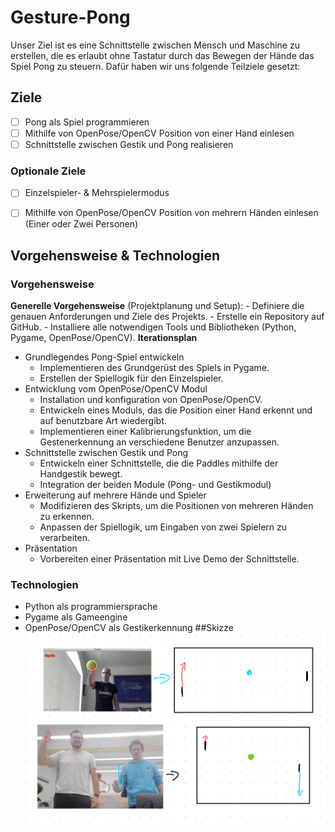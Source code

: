 # Gesture-Pong
Unser Ziel ist es eine Schnittstelle zwischen Mensch und Maschine zu erstellen, die es erlaubt ohne Tastatur durch das Bewegen der Hände das Spiel Pong zu steuern. Dafür haben wir uns folgende Teilziele gesetzt:
## Ziele
 - [ ] Pong als Spiel programmieren
 - [ ] Mithilfe von OpenPose/OpenCV  Position von einer Hand einlesen
 - [ ] Schnittstelle zwischen Gestik und Pong realisieren
### Optionale Ziele
 - [ ] Einzelspieler- & Mehrspielermodus
 - [ ] Mithilfe von OpenPose/OpenCV Position von mehrern Händen einlesen (Einer oder Zwei Personen)


## Vorgehensweise & Technologien
 ### Vorgehensweise
**Generelle Vorgehensweise** (Projektplanung und Setup):
    - Definiere die genauen Anforderungen und Ziele des Projekts.
    - Erstelle ein Repository auf GitHub.
    - Installiere alle notwendigen Tools und Bibliotheken (Python, Pygame, OpenPose/OpenCV).
 **Iterationsplan**
- Grundlegendes Pong-Spiel entwickeln
    - Implementieren des Grundgerüst des Spiels in Pygame.
    - Erstellen der Spiellogik für den Einzelspieler.
- Entwicklung vom OpenPose/OpenCV Modul
    - Installation und konfiguration von OpenPose/OpenCV.
    - Entwickeln eines Moduls, das die Position einer Hand erkennt und auf benutzbare Art wiedergibt.
    - Implementieren einer Kalibrierungsfunktion, um die Gestenerkennung an verschiedene Benutzer anzupassen.
 - Schnittstelle zwischen Gestik und Pong
    - Entwickeln einer Schnittstelle, die die Paddles mithilfe der Handgestik bewegt. 
    - Integration der beiden Module (Pong- und Gestikmodul)
- Erweiterung auf mehrere Hände und Spieler
    - Modifizieren des Skripts, um die Positionen von mehreren Händen zu erkennen.
    - Anpassen der Spiellogik, um Eingaben von zwei Spielern zu verarbeiten.
- Präsentation
    - Vorbereiten einer Präsentation mit Live Demo der Schnittstelle.
### Technologien
 - Python als programmiersprache
 - Pygame als Gameengine
 - OpenPose/OpenCV als Gestikerkennung
##Skizze
![alt text](./Pictures/gesture_pong_skizze.png)
